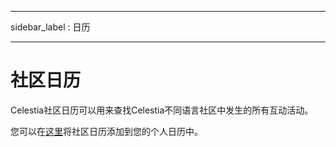 - - -
sidebar_label : 日历
- - -

# 社区日历

Celestia社区日历可以用来查找Celestia不同语言社区中发生的所有互动活动。

您可以在[这里](https://calendar.google.com/calendar/u/0?cid=Y19za2JzbjIzNWszYmlzdHNoZ3RvNmw5ODYyNEBncm91cC5jYWxlbmRhci5nb29nbGUuY29t)将社区日历添加到您的个人日历中。
